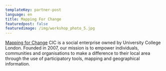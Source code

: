 ```yaml
---
templateKey: partner-post
language: en
title: Mapping For Change
featuredpost: false
featuredimage: /img/workshop_photo_5.jpg
---
```

[Mapping for Change](http://mappingforchange.org.uk/) CIC is a social enterprise owned by University College London. Founded in 2007, our mission is to empower individuals, communities and organisations to make a difference to their local area through the use of participatory tools, mapping and geographical information.



<!-- end -->
